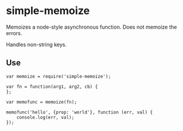 simple-memoize
==============

Memoizes a node-style asynchronous function. Does not memoize the errors.

Handles non-string keys.

Use
----

```
var memoize = require('simple-memoize');

var fn = function(arg1, arg2, cb) {
};

var memofunc = memoize(fn);

memofunc('hello', {prop: 'world'}, function (err, val) {
    console.log(err, val);
});
```
